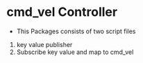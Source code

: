 # cmd_vel Controller
* This Packages consists of two script files
1) key value publisher
2) Subscribe key value and map to cmd_vel
